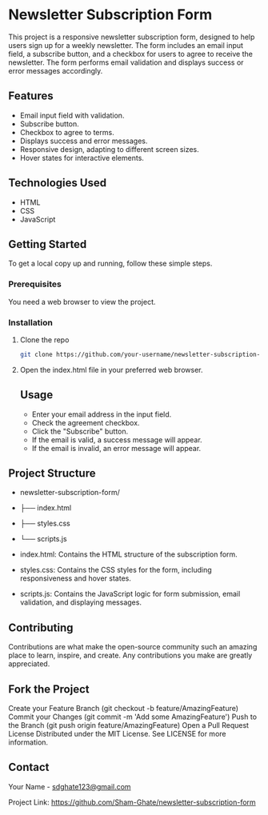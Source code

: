 # Newsletter Subscription Form

This project is a responsive newsletter subscription form, designed to help users sign up for a weekly newsletter. The form includes an email input field, a subscribe button, and a checkbox for users to agree to receive the newsletter. The form performs email validation and displays success or error messages accordingly.

## Features

- Email input field with validation.
- Subscribe button.
- Checkbox to agree to terms.
- Displays success and error messages.
- Responsive design, adapting to different screen sizes.
- Hover states for interactive elements.

## Technologies Used

- HTML
- CSS
- JavaScript

## Getting Started

To get a local copy up and running, follow these simple steps.

### Prerequisites

You need a web browser to view the project.

### Installation

1. Clone the repo

   ```sh
   git clone https://github.com/your-username/newsletter-subscription-form.git
2. Open the index.html file in your preferred web browser.
      ## Usage
      - Enter your email address in the input field.
      - Check the agreement checkbox.
      - Click the "Subscribe" button.
      - If the email is valid, a success message will appear.
      - If the email is invalid, an error message will appear.
   
## Project Structure
- newsletter-subscription-form/
- ├── index.html
- ├── styles.css
- └── scripts.js

- index.html: Contains the HTML structure of the subscription form.
- styles.css: Contains the CSS styles for the form, including responsiveness and hover states.
- scripts.js: Contains the JavaScript logic for form submission, email validation, and displaying messages.

## Contributing
Contributions are what make the open-source community such an amazing place to learn, inspire, and create. Any contributions you make are greatly appreciated.

## Fork the Project
Create your Feature Branch (git checkout -b feature/AmazingFeature)
Commit your Changes (git commit -m 'Add some AmazingFeature')
Push to the Branch (git push origin feature/AmazingFeature)
Open a Pull Request
License
Distributed under the MIT License. See LICENSE for more information.

## Contact
Your Name - sdghate123@gmail.com

Project Link: https://github.com/Sham-Ghate/newsletter-subscription-form
